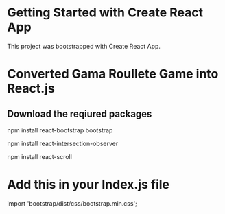 # Getting Started with Create React App

This project was bootstrapped with Create React App.

# Converted Gama Roullete Game into React.js

## Download the reqiured packages

npm install react-bootstrap bootstrap

npm install react-intersection-observer

npm install react-scroll

# Add this in your Index.js file

import 'bootstrap/dist/css/bootstrap.min.css';